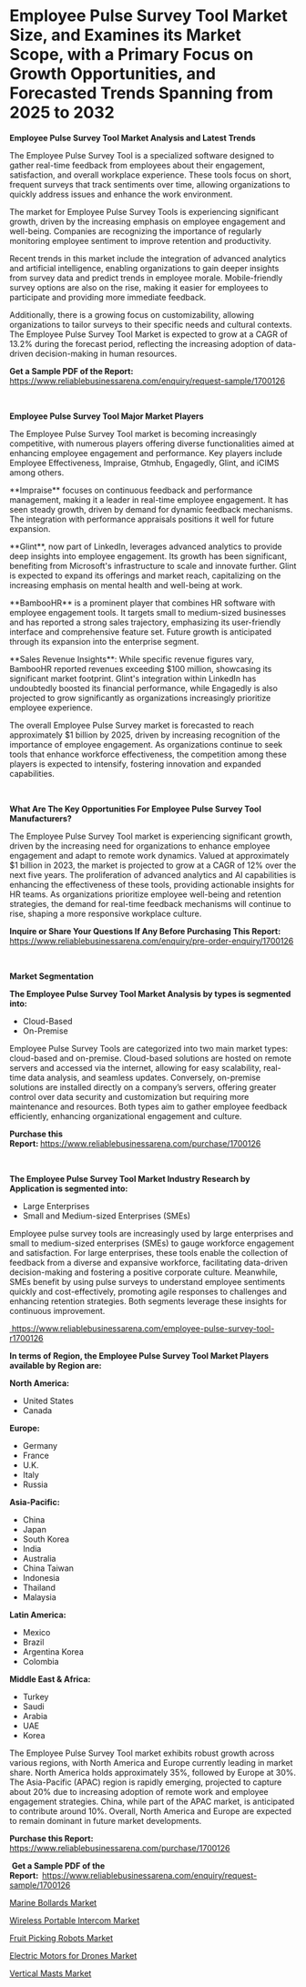 <p><h1>Employee Pulse Survey Tool Market Size, and Examines its Market Scope, with a Primary Focus on Growth Opportunities, and Forecasted Trends Spanning from 2025 to 2032</h1></p><p><strong>Employee Pulse Survey Tool Market Analysis and Latest Trends</strong></p>
<p><p>The Employee Pulse Survey Tool is a specialized software designed to gather real-time feedback from employees about their engagement, satisfaction, and overall workplace experience. These tools focus on short, frequent surveys that track sentiments over time, allowing organizations to quickly address issues and enhance the work environment. </p><p>The market for Employee Pulse Survey Tools is experiencing significant growth, driven by the increasing emphasis on employee engagement and well-being. Companies are recognizing the importance of regularly monitoring employee sentiment to improve retention and productivity. </p><p>Recent trends in this market include the integration of advanced analytics and artificial intelligence, enabling organizations to gain deeper insights from survey data and predict trends in employee morale. Mobile-friendly survey options are also on the rise, making it easier for employees to participate and providing more immediate feedback. </p><p>Additionally, there is a growing focus on customizability, allowing organizations to tailor surveys to their specific needs and cultural contexts. The Employee Pulse Survey Tool Market is expected to grow at a CAGR of 13.2% during the forecast period, reflecting the increasing adoption of data-driven decision-making in human resources.</p></p>
<p><strong>Get a Sample PDF of the Report:&nbsp;</strong> <a href="https://www.reliablebusinessarena.com/enquiry/request-sample/1700126?utm_campaign=3024&utm_medium=2&utm_source=Github&utm_content=ia&utm_term=27032025&utm_id=employee-pulse-survey-tool">https://www.reliablebusinessarena.com/enquiry/request-sample/1700126</a></p>
<p>&nbsp;</p>
<p><strong>Employee Pulse Survey Tool Major Market Players</strong></p>
<p><p>The Employee Pulse Survey Tool market is becoming increasingly competitive, with numerous players offering diverse functionalities aimed at enhancing employee engagement and performance. Key players include Employee Effectiveness, Impraise, Gtmhub, Engagedly, Glint, and iCIMS among others.</p><p>**Impraise** focuses on continuous feedback and performance management, making it a leader in real-time employee engagement. It has seen steady growth, driven by demand for dynamic feedback mechanisms. The integration with performance appraisals positions it well for future expansion.</p><p>**Glint**, now part of LinkedIn, leverages advanced analytics to provide deep insights into employee engagement. Its growth has been significant, benefiting from Microsoft's infrastructure to scale and innovate further. Glint is expected to expand its offerings and market reach, capitalizing on the increasing emphasis on mental health and well-being at work.</p><p>**BambooHR** is a prominent player that combines HR software with employee engagement tools. It targets small to medium-sized businesses and has reported a strong sales trajectory, emphasizing its user-friendly interface and comprehensive feature set. Future growth is anticipated through its expansion into the enterprise segment.</p><p>**Sales Revenue Insights**: While specific revenue figures vary, BambooHR reported revenues exceeding $100 million, showcasing its significant market footprint. Glint's integration within LinkedIn has undoubtedly boosted its financial performance, while Engagedly is also projected to grow significantly as organizations increasingly prioritize employee experience.</p><p>The overall Employee Pulse Survey market is forecasted to reach approximately $1 billion by 2025, driven by increasing recognition of the importance of employee engagement. As organizations continue to seek tools that enhance workforce effectiveness, the competition among these players is expected to intensify, fostering innovation and expanded capabilities.</p></p>
<p>&nbsp;</p>
<p><strong>What Are The Key Opportunities For Employee Pulse Survey Tool Manufacturers?</strong></p>
<p><p>The Employee Pulse Survey Tool market is experiencing significant growth, driven by the increasing need for organizations to enhance employee engagement and adapt to remote work dynamics. Valued at approximately $1 billion in 2023, the market is projected to grow at a CAGR of 12% over the next five years. The proliferation of advanced analytics and AI capabilities is enhancing the effectiveness of these tools, providing actionable insights for HR teams. As organizations prioritize employee well-being and retention strategies, the demand for real-time feedback mechanisms will continue to rise, shaping a more responsive workplace culture.</p></p>
<p><strong>Inquire or Share Your Questions If Any Before Purchasing This Report:</strong> <a href="https://www.reliablebusinessarena.com/enquiry/pre-order-enquiry/1700126?utm_campaign=3024&utm_medium=2&utm_source=Github&utm_content=ia&utm_term=27032025&utm_id=employee-pulse-survey-tool">https://www.reliablebusinessarena.com/enquiry/pre-order-enquiry/1700126</a></p>
<p>&nbsp;</p>
<p><strong>Market Segmentation</strong></p>
<p><strong>The Employee Pulse Survey Tool Market Analysis by types is segmented into:</strong></p>
<p><ul><li>Cloud-Based</li><li>On-Premise</li></ul></p>
<p><p>Employee Pulse Survey Tools are categorized into two main market types: cloud-based and on-premise. Cloud-based solutions are hosted on remote servers and accessed via the internet, allowing for easy scalability, real-time data analysis, and seamless updates. Conversely, on-premise solutions are installed directly on a company’s servers, offering greater control over data security and customization but requiring more maintenance and resources. Both types aim to gather employee feedback efficiently, enhancing organizational engagement and culture.</p></p>
<p><strong>Purchase this Report:&nbsp;</strong><a href="https://www.reliablebusinessarena.com/purchase/1700126?utm_campaign=3024&utm_medium=2&utm_source=Github&utm_content=ia&utm_term=27032025&utm_id=employee-pulse-survey-tool">https://www.reliablebusinessarena.com/purchase/1700126</a></p>
<p>&nbsp;</p>
<p><strong>The Employee Pulse Survey Tool Market Industry Research by Application is segmented into:</strong></p>
<p><ul><li>Large Enterprises</li><li>Small and Medium-sized Enterprises (SMEs)</li></ul></p>
<p><p>Employee pulse survey tools are increasingly used by large enterprises and small to medium-sized enterprises (SMEs) to gauge workforce engagement and satisfaction. For large enterprises, these tools enable the collection of feedback from a diverse and expansive workforce, facilitating data-driven decision-making and fostering a positive corporate culture. Meanwhile, SMEs benefit by using pulse surveys to understand employee sentiments quickly and cost-effectively, promoting agile responses to challenges and enhancing retention strategies. Both segments leverage these insights for continuous improvement.</p></p>
<p><a href="https://www.reliablebusinessarena.com/employee-pulse-survey-tool-r1700126?utm_campaign=3024&utm_medium=2&utm_source=Github&utm_content=ia&utm_term=27032025&utm_id=employee-pulse-survey-tool">&nbsp;https://www.reliablebusinessarena.com/employee-pulse-survey-tool-r1700126</a></p>
<p><strong>In terms of Region, the Employee Pulse Survey Tool Market Players available by Region are:</strong></p>
<p>
    <p> <strong> North America: </strong>
        <ul>
            <li>United States</li>
            <li>Canada</li>
        </ul>
        </p> 
    <p> <strong> Europe: </strong>
        <ul>
            <li>Germany</li>
            <li>France</li>
            <li>U.K.</li>
            <li>Italy</li>
            <li>Russia</li>
        </ul>
        </p> 
    <p> <strong> Asia-Pacific: </strong>
        <ul>
            <li>China</li>
            <li>Japan</li>
            <li>South Korea</li>
            <li>India</li>
            <li>Australia</li>
            <li>China Taiwan</li>
            <li>Indonesia</li>
            <li>Thailand</li>
            <li>Malaysia</li>
        </ul>
        </p> 
    <p> <strong> Latin America: </strong>
        <ul>
            <li>Mexico</li>
            <li>Brazil</li>
            <li>Argentina Korea</li>
            <li>Colombia</li>
        </ul>
        </p> 
    <p> <strong> Middle East & Africa: </strong>
        <ul>
            <li>Turkey</li>
            <li>Saudi</li>
            <li>Arabia</li>
            <li>UAE</li>
            <li>Korea</li>
        </ul>
    </p>
    </p>
<p><p>The Employee Pulse Survey Tool market exhibits robust growth across various regions, with North America and Europe currently leading in market share. North America holds approximately 35%, followed by Europe at 30%. The Asia-Pacific (APAC) region is rapidly emerging, projected to capture about 20% due to increasing adoption of remote work and employee engagement strategies. China, while part of the APAC market, is anticipated to contribute around 10%. Overall, North America and Europe are expected to remain dominant in future market developments.</p></p>
<p><strong>Purchase this Report: </strong><a href="https://www.reliablebusinessarena.com/purchase/1700126?utm_campaign=3024&utm_medium=2&utm_source=Github&utm_content=ia&utm_term=27032025&utm_id=employee-pulse-survey-tool">https://www.reliablebusinessarena.com/purchase/1700126</a></p>
<p>&nbsp;<strong>Get a Sample PDF of the Report:&nbsp;&nbsp;</strong><a href="https://www.reliablebusinessarena.com/enquiry/request-sample/1700126?utm_campaign=3024&utm_medium=2&utm_source=Github&utm_content=ia&utm_term=27032025&utm_id=employee-pulse-survey-tool">https://www.reliablebusinessarena.com/enquiry/request-sample/1700126</a></p>
<p><strong></strong></p>
<p><p><a href="https://www.linkedin.com/pulse/marine-bollards-market-trends-2025-2032-analysis-report-projects-eohsf?utm_campaign=3024&utm_medium=2&utm_source=Github&utm_content=ia&utm_term=27032025&utm_id=employee-pulse-survey-tool">Marine Bollards Market</a></p><p><a href="https://www.linkedin.com/pulse/wireless-portable-intercom-market-expected-continue-zwqac?utm_campaign=3024&utm_medium=2&utm_source=Github&utm_content=ia&utm_term=27032025&utm_id=employee-pulse-survey-tool">Wireless Portable Intercom Market</a></p><p><a href="https://www.linkedin.com/pulse/fruit-picking-robots-market-overview-size-value-predicted-x9atc?utm_campaign=3024&utm_medium=2&utm_source=Github&utm_content=ia&utm_term=27032025&utm_id=employee-pulse-survey-tool">Fruit Picking Robots Market</a></p><p><a href="https://www.linkedin.com/pulse/assessment-electric-motors-drones-market-scope-markets-size-revenue-5as1c?utm_campaign=3024&utm_medium=2&utm_source=Github&utm_content=ia&utm_term=27032025&utm_id=employee-pulse-survey-tool">Electric Motors for Drones Market</a></p><p><a href="https://www.linkedin.com/pulse/vertical-masts-market-analysis-present-size-growth-forecast-ugzxc?utm_campaign=3024&utm_medium=2&utm_source=Github&utm_content=ia&utm_term=27032025&utm_id=employee-pulse-survey-tool">Vertical Masts Market</a></p></p>